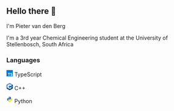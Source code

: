 ## Hello there 👋

I'm Pieter van den Berg

I'm a 3rd year Chemical Engineering student at the University of Stellenbosch, South Africa

### Languages
<img src="assets/languages/TypeScript_logo.svg" width="17px"/> TypeScript

<img src="assets/languages/cpp_logo.svg" width="17px"/> C++

<img src="assets/languages/Python_logo.svg" width="17px"/> Python
